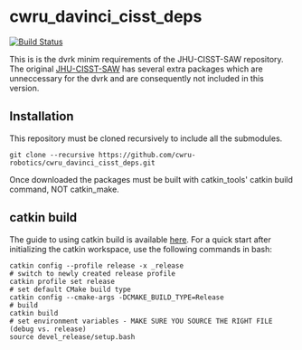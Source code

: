 # cwru_davinci_cisst_deps

[![Build Status](https://travis-ci.org/cwru-robotics/cwru_davinci_cisst_deps.svg?branch=master)](https://travis-ci.org/cwru-robotics/cwru_davinci_cisst_deps)

This is is the dvrk minim requirements of the JHU-CISST-SAW repository. The original [JHU-CISST-SAW](https://github.com/jhu-cisst/cisst-saw) has several extra packages which are unneccessary for the dvrk and are consequently not included in this version.

## Installation

This repository must be cloned recursively to include all the submodules.
```
git clone --recursive https://github.com/cwru-robotics/cwru_davinci_cisst_deps.git
```

Once downloaded the packages must be built with catkin_tools' catkin build command, NOT catkin_make.

## catkin build

The guide to using catkin build is available [here](https://catkin-tools.readthedocs.io/en/latest/). For a quick start after initializing the catkin workspace, use the following commands in bash:
```
catkin config --profile release -x _release
# switch to newly created release profile
catkin profile set release
# set default CMake build type
catkin config --cmake-args -DCMAKE_BUILD_TYPE=Release
# build
catkin build
# set environment variables - MAKE SURE YOU SOURCE THE RIGHT FILE (debug vs. release)
source devel_release/setup.bash
```





